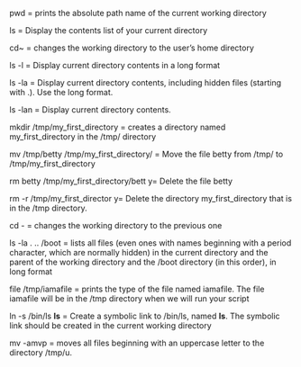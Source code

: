 pwd = prints the absolute path name of the current working directory

ls = Display the contents list of your current directory

cd~ = changes the working directory to the user’s home directory

ls -l = Display current directory contents in a long format

ls -la = Display current directory contents, including hidden files (starting with .). Use the long format.

ls -lan = Display current directory contents.

mkdir /tmp/my_first_directory = creates a directory named my_first_directory in the /tmp/ directory

mv /tmp/betty /tmp/my_first_directory/ = Move the file betty from /tmp/ to /tmp/my_first_directory

rm betty /tmp/my_first_directory/bett y= Delete the file betty

rm -r /tmp/my_first_director y= Delete the directory my_first_directory that is in the /tmp directory.

cd - = changes the working directory to the previous one

ls -la . .. /boot = lists all files (even ones with names beginning with a period character, which are normally hidden) in the current directory and the parent of the working directory and the /boot directory (in this order), in long format

file /tmp/iamafile = prints the type of the file named iamafile. The file iamafile will be in the /tmp directory when we will run your script

ln -s /bin/ls __ls__ = Create a symbolic link to /bin/ls, named __ls__. The symbolic link should be created in the current working directory

mv -amvp =  moves all files beginning with an uppercase letter to the directory /tmp/u.

